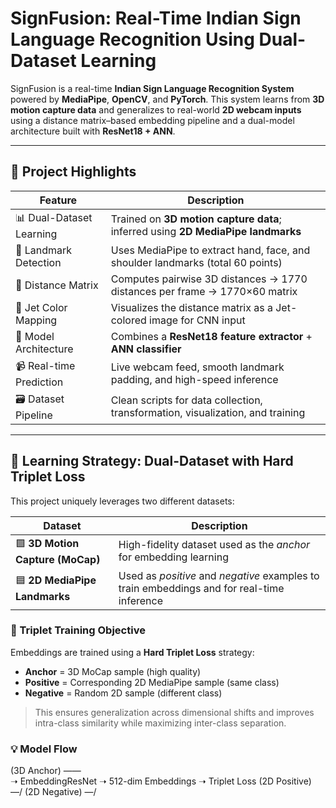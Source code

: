 #  SignFusion: Real-Time Indian Sign Language Recognition Using Dual-Dataset Learning

SignFusion is a real-time **Indian Sign Language Recognition System** powered by **MediaPipe**, **OpenCV**, and **PyTorch**. This system learns from **3D motion capture data** and generalizes to real-world **2D webcam inputs** using a distance matrix–based embedding pipeline and a dual-model architecture built with **ResNet18 + ANN**.

---



## 🧠 Project Highlights

| Feature | Description |
|--------|-------------|
| 📊 Dual-Dataset Learning | Trained on **3D motion capture data**; inferred using **2D MediaPipe landmarks** |
| 🧍 Landmark Detection | Uses MediaPipe to extract hand, face, and shoulder landmarks (total 60 points) |
| 📐 Distance Matrix | Computes pairwise 3D distances → 1770 distances per frame → 1770×60 matrix |
| 🎨 Jet Color Mapping | Visualizes the distance matrix as a Jet-colored image for CNN input |
| 🧩 Model Architecture | Combines a **ResNet18 feature extractor** + **ANN classifier** |
| 📹 Real-time Prediction | Live webcam feed, smooth landmark padding, and high-speed inference |
| 🗃️ Dataset Pipeline | Clean scripts for data collection, transformation, visualization, and training |

---

## 🧠 Learning Strategy: Dual-Dataset with Hard Triplet Loss

This project uniquely leverages two different datasets:

| Dataset        | Description                                                                 |
|----------------|-----------------------------------------------------------------------------|
| 🟩 **3D Motion Capture (MoCap)** | High-fidelity dataset used as the *anchor* for embedding learning |
| 🟦 **2D MediaPipe Landmarks**   | Used as *positive* and *negative* examples to train embeddings and for real-time inference |

### 🔀 Triplet Training Objective

Embeddings are trained using a **Hard Triplet Loss** strategy:

- **Anchor** = 3D MoCap sample (high quality)
- **Positive** = Corresponding 2D MediaPipe sample (same class)
- **Negative** = Random 2D sample (different class)

> This ensures generalization across dimensional shifts and improves intra-class similarity while maximizing inter-class separation.

### 💡 Model Flow

(3D Anchor) ——\
➝ EmbeddingResNet ➝ 512-dim Embeddings ➝ Triplet Loss
(2D Positive) —/
(2D Negative) —/



